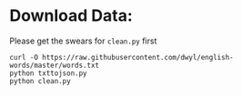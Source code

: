 # Download Data:
Please get the swears for ```clean.py``` first
```
curl -O https://raw.githubusercontent.com/dwyl/english-words/master/words.txt
python txttojson.py
python clean.py
```